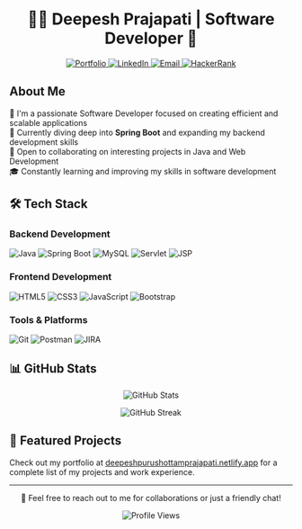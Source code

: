# <div align="center">👨‍💻 Deepesh Prajapati | Software Developer 🚀</div>

<p align="center">
    <a href="https://deepeshpurushottamprajapati.netlify.app/">
        <img src="https://img.shields.io/badge/Portfolio-FF5722?style=for-the-badge&logo=todoist&logoColor=white" alt="Portfolio" />
    </a>
    <a href="https://www.linkedin.com/in/deepesh-prajapati-3a080420a/">
        <img src="https://img.shields.io/badge/LinkedIn-0077B5?style=for-the-badge&logo=linkedin&logoColor=white" alt="LinkedIn" />
    </a>
    <a href="mailto:prajapatideepesh055@gmail.com">
        <img src="https://img.shields.io/badge/Email-D14836?style=for-the-badge&logo=gmail&logoColor=white" alt="Email" />
    </a>
    <a href="http://www.hackerrank.com/profile/prajapatideepes2">
        <img src="https://img.shields.io/badge/HackerRank-2EC866?style=for-the-badge&logo=HackerRank&logoColor=white" alt="HackerRank" />
    </a>
</p>

## About Me

🎯 I'm a passionate Software Developer focused on creating efficient and scalable applications  
🌱 Currently diving deep into **Spring Boot** and expanding my backend development skills  
💼 Open to collaborating on interesting projects in Java and Web Development  
🎓 Constantly learning and improving my skills in software development

## 🛠️ Tech Stack

### Backend Development
![Java](https://img.shields.io/badge/Java-ED8B00?style=for-the-badge&logo=java&logoColor=white)
![Spring Boot](https://img.shields.io/badge/Spring_Boot-6DB33F?style=for-the-badge&logo=spring&logoColor=white)
![MySQL](https://img.shields.io/badge/MySQL-00000F?style=for-the-badge&logo=mysql&logoColor=white)
![Servlet](https://img.shields.io/badge/Servlet-FF5733?style=for-the-badge)
![JSP](https://img.shields.io/badge/JSP-323330?style=for-the-badge)

### Frontend Development
![HTML5](https://img.shields.io/badge/HTML5-E34F26?style=for-the-badge&logo=html5&logoColor=white)
![CSS3](https://img.shields.io/badge/CSS3-1572B6?style=for-the-badge&logo=css3&logoColor=white)
![JavaScript](https://img.shields.io/badge/JavaScript-323330?style=for-the-badge&logo=javascript&logoColor=F7DF1E)
![Bootstrap](https://img.shields.io/badge/Bootstrap-563D7C?style=for-the-badge&logo=bootstrap&logoColor=white)

### Tools & Platforms
![Git](https://img.shields.io/badge/Git-F05032?style=for-the-badge&logo=git&logoColor=white)
![Postman](https://img.shields.io/badge/Postman-FF6C37?style=for-the-badge&logo=postman&logoColor=white)
![JIRA](https://img.shields.io/badge/Jira-0052CC?style=for-the-badge&logo=jira&logoColor=white)

## 📊 GitHub Stats

<p align="center">
    <img src="https://github-readme-stats.vercel.app/api?username=deepeshprajapati055&show_icons=true&theme=radical" alt="GitHub Stats" />
</p>

<p align="center">
    <img src="https://github-readme-streak-stats.herokuapp.com/?user=deepeshprajapati055&theme=radical" alt="GitHub Streak" />
</p>

## 🌟 Featured Projects

Check out my portfolio at [deepeshpurushottamprajapati.netlify.app](https://deepeshpurushottamprajapati.netlify.app/) for a complete list of my projects and work experience.

---

<p align="center">💬 Feel free to reach out to me for collaborations or just a friendly chat!</p>
<p align="center">
    <img src="https://komarev.com/ghpvc/?username=deepeshprajapati055&color=blueviolet&style=flat-square&label=Profile+Views" alt="Profile Views" />
</p>
